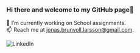### Hi there and welcome to my GitHub page👋 

🔭 I’m currently working on School assignments.  
📫 Reach me at jonas.brunvoll.larsson@gmail.com. 

![LinkedIn](https://www.linkedin.com/in/jonas-brunvoll-larsson-8ba68a1b8/)

<!--
**jonasbrunvoll/jonasbrunvoll** is a ✨ _special_ ✨ repository because its `README.md` (this file) appears on your GitHub profile.

Here are some ideas to get you started:

- 🔭 I’m currently working on ...
- 🌱 I’m currently learning ...
- 👯 I’m looking to collaborate on ...
- 🤔 I’m looking for help with ...
- 💬 Ask me about ...
 - 📫 How to reach me: ...
- 😄 Pronouns: ...
- ⚡ Fun fact: ...
-->
